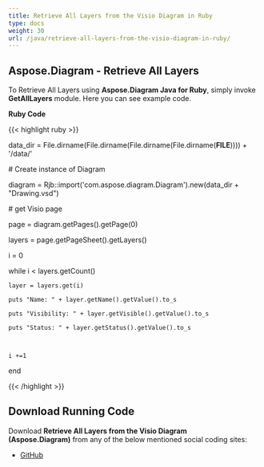 ```yaml
---
title: Retrieve All Layers from the Visio Diagram in Ruby
type: docs
weight: 30
url: /java/retrieve-all-layers-from-the-visio-diagram-in-ruby/
---
```


## **Aspose.Diagram - Retrieve All Layers**
To Retrieve All Layers using **Aspose.Diagram Java for Ruby**, simply invoke **GetAllLayers** module. Here you can see example code.

**Ruby Code**

{{< highlight ruby >}}

 data_dir = File.dirname(File.dirname(File.dirname(File.dirname(__FILE__)))) + '/data/'

\# Create instance of Diagram

diagram = Rjb::import('com.aspose.diagram.Diagram').new(data_dir + "Drawing.vsd")

\# get Visio page

page = diagram.getPages().getPage(0)

layers = page.getPageSheet().getLayers()

i = 0

while i < layers.getCount()

    layer = layers.get(i)

    puts "Name: " + layer.getName().getValue().to_s

    puts "Visibility: " + layer.getVisible().getValue().to_s

    puts "Status: " + layer.getStatus().getValue().to_s



    i +=1

end

{{< /highlight >}}
## **Download Running Code**
Download **Retrieve All Layers from the Visio Diagram (Aspose.Diagram)** from any of the below mentioned social coding sites:

- [GitHub](https://github.com/asposediagram/Aspose.Diagram-for-Java/blob/master/Plugins/Aspose_Diagram_Java_for_Ruby/lib/asposediagramjava/Layers/getalllayers.rb)
